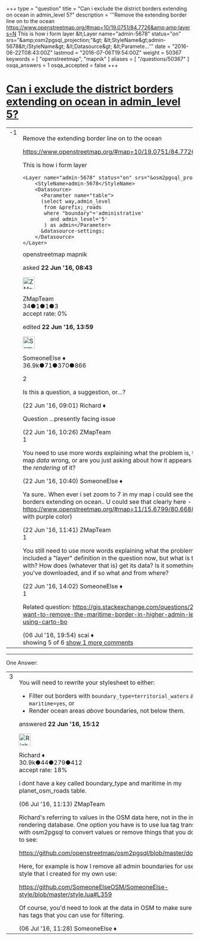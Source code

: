 +++
type = "question"
title = "Can i exclude the district borders extending on ocean in admin_level 5?"
description = '''Remove the extending border line on to the ocean  https://www.openstreetmap.org/#map=10/19.0751/84.7726&amp;amp;layers=N This is how i form layer  &amp;lt;Layer name=&quot;admin-5678&quot; status=&quot;on&quot; srs=&quot;&amp;amp;osm2pgsql_projection;&quot;&amp;gt;  &amp;lt;StyleName&amp;gt;admin-5678&amp;lt;/StyleName&amp;gt;  &amp;lt;Datasource&amp;gt;  &amp;lt;Paramete...'''
date = "2016-06-22T08:43:00Z"
lastmod = "2016-07-06T19:54:00Z"
weight = 50367
keywords = [ "openstreetmap", "mapnik" ]
aliases = [ "/questions/50367" ]
osqa_answers = 1
osqa_accepted = false
+++

<div class="headNormal">

# [Can i exclude the district borders extending on ocean in admin_level 5?](/questions/50367/can-i-exclude-the-district-borders-extending-on-ocean-in-admin_level-5)

</div>

<div id="main-body">

<div id="askform">

<table id="question-table" style="width:100%;">
<colgroup>
<col style="width: 50%" />
<col style="width: 50%" />
</colgroup>
<tbody>
<tr>
<td style="width: 30px; vertical-align: top"><div class="vote-buttons">
<span id="post-50367-upvote" class="ajax-command post-vote up" rel="nofollow" title="I like this post (click again to cancel)"> </span>
<div id="post-50367-score" class="post-score" title="current number of votes">
-1
</div>
<span id="post-50367-downvote" class="ajax-command post-vote down" rel="nofollow" title="I dont like this post (click again to cancel)"> </span> <span id="favorite-mark" class="ajax-command favorite-mark" rel="nofollow" title="mark/unmark this question as favorite (click again to cancel)"> </span>
<div id="favorite-count" class="favorite-count">
&#10;</div>
</div></td>
<td><div id="item-right">
<div class="question-body">
<p>Remove the extending border line on to the ocean</p>
<p><a href="https://www.openstreetmap.org/#map=10/19.0751/84.7726&amp;layers=N">https://www.openstreetmap.org/#map=10/19.0751/84.7726&amp;layers=N</a></p>
<p>This is how i form layer</p>
<pre><code>&lt;Layer name=&quot;admin-5678&quot; status=&quot;on&quot; srs=&quot;&amp;osm2pgsql_projection;&quot;&gt;
    &lt;StyleName&gt;admin-5678&lt;/StyleName&gt;
    &lt;Datasource&gt;
      &lt;Parameter name=&quot;table&quot;&gt;
      (select way,admin_level
       from &amp;prefix;_roads
       where &quot;boundary&quot;=&#39;administrative&#39;
         and admin_level=&#39;5&#39;
       ) as admin&lt;/Parameter&gt;
      &amp;datasource-settings;
    &lt;/Datasource&gt;
&lt;/Layer&gt;</code></pre>
</div>
<div id="question-tags" class="tags-container tags">
<span class="post-tag tag-link-openstreetmap" rel="tag" title="see questions tagged &#39;openstreetmap&#39;">openstreetmap</span> <span class="post-tag tag-link-mapnik" rel="tag" title="see questions tagged &#39;mapnik&#39;">mapnik</span>
</div>
<div id="question-controls" class="post-controls">
&#10;</div>
<div class="post-update-info-container">
<div class="post-update-info post-update-info-user">
<p>asked <strong>22 Jun '16, 08:43</strong></p>
<img src="https://secure.gravatar.com/avatar/a497617ea77bb7f45521e5d4a97e8082?s=32&amp;d=identicon&amp;r=g" class="gravatar" width="32" height="32" alt="ZMapTeam&#39;s gravatar image" />
<p><span>ZMapTeam</span><br />
<span class="score" title="34 reputation points">34</span><span title="1 badges"><span class="badge1">●</span><span class="badgecount">1</span></span><span title="1 badges"><span class="silver">●</span><span class="badgecount">1</span></span><span title="3 badges"><span class="bronze">●</span><span class="badgecount">3</span></span><br />
<span class="accept_rate" title="Rate of the user&#39;s accepted answers">accept rate:</span> <span title="ZMapTeam has no accepted answers">0%</span></p>
</div>
<div class="post-update-info post-update-info-edited">
<p><span> edited <strong>22 Jun '16, 13:59</strong> </span></p>
<img src="https://secure.gravatar.com/avatar/0bf1aa22f7f5e045b0eb8beb79fe7907?s=32&amp;d=identicon&amp;r=g" class="gravatar" width="32" height="32" alt="SomeoneElse&#39;s gravatar image" />
<p><span>SomeoneElse ♦</span><br />
<span class="score" title="36866 reputation points"><span>36.9k</span></span><span title="71 badges"><span class="badge1">●</span><span class="badgecount">71</span></span><span title="370 badges"><span class="silver">●</span><span class="badgecount">370</span></span><span title="866 badges"><span class="bronze">●</span><span class="badgecount">866</span></span></p>
</div>
</div>
<div id="comments-container-50367" class="comments-container">
<span id="50369"></span>
<div id="comment-50369" class="comment">
<div id="post-50369-score" class="comment-score">
2
</div>
<div class="comment-text">
<p>Is this a question, a suggestion, or...?</p>
</div>
<div id="comment-50369-info" class="comment-info">
<span class="comment-age">(22 Jun '16, 09:01)</span> <span class="comment-user userinfo">Richard ♦</span>
</div>
</div>
<span id="50376"></span>
<div id="comment-50376" class="comment">
<div id="post-50376-score" class="comment-score">
&#10;</div>
<div class="comment-text">
<p>Question ...presently facing issue</p>
</div>
<div id="comment-50376-info" class="comment-info">
<span class="comment-age">(22 Jun '16, 10:26)</span> <span class="comment-user userinfo">ZMapTeam</span>
</div>
</div>
<span id="50377"></span>
<div id="comment-50377" class="comment">
<div id="post-50377-score" class="comment-score">
1
</div>
<div class="comment-text">
<p>You need to use more words explaining what the problem is, then. Is the map <em>data</em> wrong, or are you just asking about how it appears on a map, the <em>rendering</em> of it?</p>
</div>
<div id="comment-50377-info" class="comment-info">
<span class="comment-age">(22 Jun '16, 10:40)</span> <span class="comment-user userinfo">SomeoneElse ♦</span>
</div>
</div>
<span id="50380"></span>
<div id="comment-50380" class="comment not_top_scorer">
<div id="post-50380-score" class="comment-score">
&#10;</div>
<div class="comment-text">
<p>Ya sure.. When ever i set zoom to 7 in my map i could see the district borders extending on ocean.. U could see that clearly here - <a href="https://www.openstreetmap.org/#map=11/15.6799/80.6688">https://www.openstreetmap.org/#map=11/15.6799/80.6688</a> (lines with purple color)</p>
</div>
<div id="comment-50380-info" class="comment-info">
<span class="comment-age">(22 Jun '16, 11:41)</span> <span class="comment-user userinfo">ZMapTeam</span>
</div>
</div>
<span id="50382"></span>
<div id="comment-50382" class="comment">
<div id="post-50382-score" class="comment-score">
1
</div>
<div class="comment-text">
<p>You still need to use more words explaining what the problem is. You've included a "layer" definition in the question now, but what is that used with? How does (whatever that is) get its data? Is it something that you've downloaded, and if so what and from where?</p>
</div>
<div id="comment-50382-info" class="comment-info">
<span class="comment-age">(22 Jun '16, 14:02)</span> <span class="comment-user userinfo">SomeoneElse ♦</span>
</div>
</div>
<span id="50689"></span>
<div id="comment-50689" class="comment">
<div id="post-50689-score" class="comment-score">
1
</div>
<div class="comment-text">
<p>Related question: <a href="https://gis.stackexchange.com/questions/201120/i-want-to-remove-the-maritime-border-in-higher-admin-levels-4-using-carto-bo">https://gis.stackexchange.com/questions/201120/i-want-to-remove-the-maritime-border-in-higher-admin-levels-4-using-carto-bo</a></p>
</div>
<div id="comment-50689-info" class="comment-info">
<span class="comment-age">(06 Jul '16, 19:54)</span> <span class="comment-user userinfo">scai ♦</span>
</div>
</div>
</div>
<div id="comment-tools-50367" class="comment-tools">
<span class="comments-showing"> showing 5 of 6 </span> <a href="#" class="show-all-comments-link">show 1 more comments</a>
</div>
<div class="clear">
&#10;</div>
<div id="comment-50367-form-container" class="comment-form-container">
&#10;</div>
<div class="clear">
&#10;</div>
</div></td>
</tr>
</tbody>
</table>

------------------------------------------------------------------------

<div class="tabBar">

<span id="sort-top"></span>

<div class="headQuestions">

One Answer:

</div>

</div>

<span id="50386"></span>

<div id="answer-container-50386" class="answer">

<table style="width:100%;">
<colgroup>
<col style="width: 50%" />
<col style="width: 50%" />
</colgroup>
<tbody>
<tr>
<td style="width: 30px; vertical-align: top"><div class="vote-buttons">
<span id="post-50386-upvote" class="ajax-command post-vote up" rel="nofollow" title="I like this post (click again to cancel)"> </span>
<div id="post-50386-score" class="post-score" title="current number of votes">
3
</div>
<span id="post-50386-downvote" class="ajax-command post-vote down" rel="nofollow" title="I dont like this post (click again to cancel)"> </span>
</div></td>
<td><div class="item-right">
<div class="answer-body">
<p>You will need to rewrite your stylesheet to either:</p>
<ul>
<li>Filter out borders with <code>boundary_type=territorial_waters</code> and <code>maritime=yes</code>, or</li>
<li>Render ocean areas <em>above</em> boundaries, not below them.</li>
</ul>
</div>
<div class="answer-controls post-controls">
&#10;</div>
<div class="post-update-info-container">
<div class="post-update-info post-update-info-user">
<p>answered <strong>22 Jun '16, 15:12</strong></p>
<img src="https://secure.gravatar.com/avatar/08324717c25d6067fa4ff23ef37d455f?s=32&amp;d=identicon&amp;r=g" class="gravatar" width="32" height="32" alt="Richard&#39;s gravatar image" />
<p><span>Richard ♦</span><br />
<span class="score" title="30902 reputation points"><span>30.9k</span></span><span title="44 badges"><span class="badge1">●</span><span class="badgecount">44</span></span><span title="279 badges"><span class="silver">●</span><span class="badgecount">279</span></span><span title="412 badges"><span class="bronze">●</span><span class="badgecount">412</span></span><br />
<span class="accept_rate" title="Rate of the user&#39;s accepted answers">accept rate:</span> <span title="Richard has 98 accepted answers">18%</span></p>
</div>
</div>
<div id="comments-container-50386" class="comments-container">
<span id="50663"></span>
<div id="comment-50663" class="comment">
<div id="post-50663-score" class="comment-score">
&#10;</div>
<div class="comment-text">
<p>i dont have a key called boundary_type and maritime in my planet_osm_roads table.</p>
</div>
<div id="comment-50663-info" class="comment-info">
<span class="comment-age">(06 Jul '16, 11:13)</span> <span class="comment-user userinfo">ZMapTeam</span>
</div>
</div>
<span id="50668"></span>
<div id="comment-50668" class="comment">
<div id="post-50668-score" class="comment-score">
&#10;</div>
<div class="comment-text">
<p>Richard's referring to values in the OSM data here, not in the imported rendering database. One option you have is to use lua tag transforms with osm2pgsql to convert values or remove things that you don't want to see:</p>
<p><a href="https://github.com/openstreetmap/osm2pgsql/blob/master/docs/lua.md">https://github.com/openstreetmap/osm2pgsql/blob/master/docs/lua.md</a></p>
<p>Here, for example is how I remove all admin boundaries for use in a map style that I created for my own use:</p>
<p><a href="https://github.com/SomeoneElseOSM/SomeoneElse-style/blob/master/style.lua#L359">https://github.com/SomeoneElseOSM/SomeoneElse-style/blob/master/style.lua#L359</a></p>
<p>Of course, you'd need to look at the data in OSM to make sure that it has tags that you can use for filtering.</p>
</div>
<div id="comment-50668-info" class="comment-info">
<span class="comment-age">(06 Jul '16, 11:28)</span> <span class="comment-user userinfo">SomeoneElse ♦</span>
</div>
</div>
</div>
<div id="comment-tools-50386" class="comment-tools">
&#10;</div>
<div class="clear">
&#10;</div>
<div id="comment-50386-form-container" class="comment-form-container">
&#10;</div>
<div class="clear">
&#10;</div>
</div></td>
</tr>
</tbody>
</table>

</div>

<div class="paginator-container-left">

</div>

</div>

</div>

